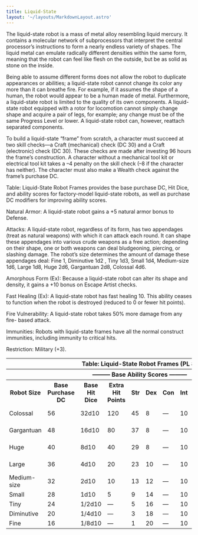 ```yaml
---
title: Liquid-State
layout: '~/layouts/MarkdownLayout.astro'
---
```

The liquid-state robot is a mass of metal alloy resembling liquid mercury. It
contains a molecular network of subprocessors that interpret the central
processor’s instructions to form a nearly endless variety of shapes. The
liquid metal can emulate radically different densities within the same form,
meaning that the robot can feel like flesh on the outside, but be as solid as
stone on the inside.

Being able to assume different forms does not allow the robot to duplicate
appearances or abilities; a liquid-state robot cannot change its color any
more than it can breathe fire. For example, if it assumes the shape of a
human, the robot would appear to be a human made of metal. Furthermore, a
liquid-state robot is limited to the quality of its own components. A liquid-
state robot equipped with a rotor for locomotion cannot simply change shape
and acquire a pair of legs, for example; any change must be of the same
Progress Level or lower. A liquid-state robot can, however, reattach separated
components.

To build a liquid-state “frame” from scratch, a character must succeed at two
skill checks—a Craft (mechanical) check (DC 30) and a Craft (electronic) check
(DC 30). These checks are made after investing 96 hours the frame’s
construction. A character without a mechanical tool kit or electrical tool kit
takes a –4 penalty on the skill check (–8 if the character has neither). The
character must also make a Wealth check against the frame’s purchase DC.

Table: Liquid-State Robot Frames provides the base purchase DC, Hit Dice, and
ability scores for factory-model liquid-state robots, as well as purchase DC
modifiers for improving ability scores.

Natural Armor: A liquid-state robot gains a +5 natural armor bonus to Defense.

Attacks: A liquid-state robot, regardless of its form, has two appendages
(treat as natural weapons) with which it can attack each round. It can shape
these appendages into various crude weapons as a free action; depending on
their shape, one or both weapons can deal bludgeoning, piercing, or slashing
damage. The robot’s size determines the amount of damage these appendages
deal: Fine 1, Diminutive 1d2 , Tiny 1d3, Small 1d4, Medium-size 1d6, Large
1d8, Huge 2d6, Gargantuan 2d8, Colossal 4d6.

Amorphous Form (Ex): Because a liquid-state robot can alter its shape and
density, it gains a +10 bonus on Escape Artist checks.

Fast Healing (Ex): A liquid-state robot has fast healing 10. This ability
ceases to function when the robot is destroyed (reduced to 0 or fewer hit
points).

Fire Vulnerability: A liquid-state robot takes 50% more damage from any fire-
based attack.

Immunities: Robots with liquid-state frames have all the normal construct
immunities, including immunity to critical hits.

Restriction: Military (+3).


<table> <tr> <th colspan="12"> Table: Liquid-State Robot Frames (PL 8) </th> </tr> <tr> <th colspan="12"> ——— Base Ability Scores ——— </th> </tr> <tr> <th> Robot Size </th> <th> Base Purchase DC </th> <th> Base Hit Dice </th> <th> Extra Hit Points </th> <th> Str </th> <th> Dex </th> <th> Con </th> <th> Int </th> <th> Wis </th> <th> Cha </th> <th> Maximum Hit Dice/Purchase DC Modifier </th> </tr> <tr> <td> Colossal </td> <td> 56 </td> <td> 32d10 </td> <td> 120 </td> <td> 45 </td> <td> 8 </td> <td> — </td> <td> 10 </td> <td> 11 </td> <td> 10 </td> <td> 40d10/+3 per HD </td> </tr> <tr class="shaded"> <td> Gargantuan </td> <td> 48 </td> <td> 16d10 </td> <td> 80 </td> <td> 37 </td> <td> 8 </td> <td> — </td> <td> 10 </td> <td> 11 </td> <td> 10 </td> <td> 32d10/+3 per HD </td> </tr> <tr> <td> Huge </td> <td> 40 </td> <td> 8d10 </td> <td> 40 </td> <td> 29 </td> <td> 8 </td> <td> — </td> <td> 10 </td> <td> 11 </td> <td> 10 </td> <td> 24d10/+2 per HD </td> </tr> <tr class="shaded"> <td> Large </td> <td> 36 </td> <td> 4d10 </td> <td> 20 </td> <td> 23 </td> <td> 10 </td> <td> — </td> <td> 10 </td> <td> 11 </td> <td> 10 </td> <td> 16d10/+2 per HD </td> </tr> <tr> <td> Medium-size </td> <td> 32 </td> <td> 2d10 </td> <td> 10 </td> <td> 13 </td> <td> 12 </td> <td> — </td> <td> 10 </td> <td> 11 </td> <td> 10 </td> <td> 8d10/+1 per HD </td> </tr> <tr class="shaded"> <td> Small </td> <td> 28 </td> <td> 1d10 </td> <td> 5 </td> <td> 9 </td> <td> 14 </td> <td> — </td> <td> 10 </td> <td> 11 </td> <td> 10 </td> <td> — </td> </tr> <tr> <td> Tiny </td> <td> 24 </td> <td> 1/2d10 </td> <td> — </td> <td> 5 </td> <td> 16 </td> <td> — </td> <td> 10 </td> <td> 11 </td> <td> 10 </td> <td> — </td> </tr> <tr class="shaded"> <td> Diminutive </td> <td> 20 </td> <td> 1/4d10 </td> <td> — </td> <td> 3 </td> <td> 18 </td> <td> — </td> <td> 10 </td> <td> 11 </td> <td> 10 </td> <td> — </td> </tr> <tr> <td> Fine </td> <td> 16 </td> <td> 1/8d10 </td> <td> — </td> <td> 1 </td> <td> 20 </td> <td> — </td> <td> 10 </td> <td> 11 </td> <td> 10 </td> <td> — </td> </tr> </table>




